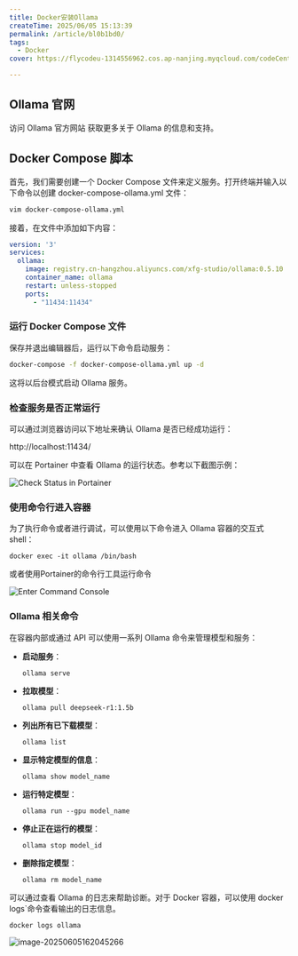 ```yaml
---
title: Docker安装Ollama
createTime: 2025/06/05 15:13:39
permalink: /article/bl0b1bd0/
tags:
  - Docker
cover: https://flycodeu-1314556962.cos.ap-nanjing.myqcloud.com/codeCenterImg/%E5%BE%AE%E4%BF%A1%E5%9B%BE%E7%89%87_20250605165730.jpg

---
```


## Ollama 官网

访问 Ollama 官方网站 获取更多关于 Ollama 的信息和支持。

## Docker Compose 脚本

首先，我们需要创建一个 Docker Compose 文件来定义服务。打开终端并输入以下命令以创建 docker-compose-ollama.yml 文件：

```bash
vim docker-compose-ollama.yml
```

接着，在文件中添加如下内容：

```yml
version: '3'
services:
  ollama:
    image: registry.cn-hangzhou.aliyuncs.com/xfg-studio/ollama:0.5.10
    container_name: ollama
    restart: unless-stopped
    ports:
      - "11434:11434"
```

### 运行 Docker Compose 文件

保存并退出编辑器后，运行以下命令启动服务：

```bash
docker-compose -f docker-compose-ollama.yml up -d
```

这将以后台模式启动 Ollama 服务。

### 检查服务是否正常运行

可以通过浏览器访问以下地址来确认 Ollama 是否已经成功运行：

http://localhost:11434/

可以在 Portainer 中查看 Ollama 的运行状态。参考以下截图示例：

![Check Status in Portainer](https://broadscope-dialogue-new.oss-cn-beijing.aliyuncs.com/output/20250605/b13109b4ce1b1e779eda99d0e05821a1.png?Expires=1780646934&OSSAccessKeyId=LTAI5tL97mBYzVcjkG1cUyin&Signature=pNe3nIuAvLnFP3ujMxxdRpDTv88%3D)

### 使用命令行进入容器

为了执行命令或者进行调试，可以使用以下命令进入 Ollama 容器的交互式 shell：

```
docker exec -it ollama /bin/bash
```

或者使用Portainer的命令行工具运行命令

![Enter Command Console](https://broadscope-dialogue-new.oss-cn-beijing.aliyuncs.com/output/20250605/9a631a85e17e768cc0a7e95a41b55fa1.png?Expires=1780646934&OSSAccessKeyId=LTAI5tL97mBYzVcjkG1cUyin&Signature=%2BFNha82iB2BFR7LFy%2FU%2BQA5xz58%3D)

### Ollama 相关命令

在容器内部或通过 API 可以使用一系列 Ollama 命令来管理模型和服务：

- **启动服务**：

  ```
  ollama serve
  ```

- **拉取模型**：

  ```
  ollama pull deepseek-r1:1.5b
  ```

- **列出所有已下载模型**：

  ```
  ollama list
  ```

- **显示特定模型的信息**：

  ```
  ollama show model_name
  ```

- **运行特定模型**：

  ```
  ollama run --gpu model_name
  ```

- **停止正在运行的模型**：

  ```
  ollama stop model_id
  ```

- **删除指定模型**：

  ```
  ollama rm model_name
  ```

可以通过查看 Ollama 的日志来帮助诊断。对于 Docker 容器，可以使用 docker logs`命令查看输出的日志信息。

```
docker logs ollama
```

![image-20250605162045266](https://flycodeu-1314556962.cos.ap-nanjing.myqcloud.com/codeCenterImg/image-20250605162045266.png)
